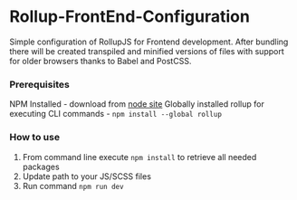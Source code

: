 # Rollup-FrontEnd-Configuration
Simple configuration of RollupJS for Frontend development. After bundling there will be created transpiled and minified versions of files with support for older browsers thanks to Babel and PostCSS.

### Prerequisites
NPM Installed - download from [node site](https://nodejs.org/en)
Globally installed rollup for executing CLI commands - `npm install --global rollup`  

### How to use
1. From command line execute `npm install` to retrieve all needed packages
2. Update path to your JS/SCSS files
3. Run command `npm run dev`
